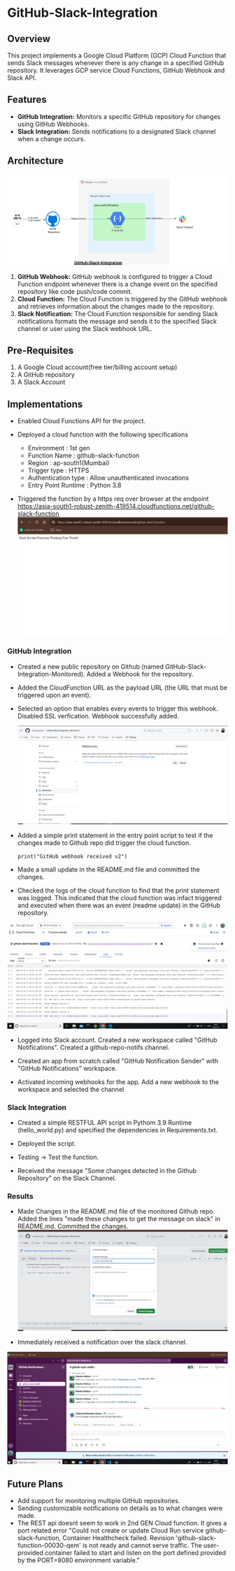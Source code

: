 # GitHub-Slack-Integration

## Overview

This project implements a Google Cloud Platform (GCP) Cloud Function that sends Slack messages whenever there is any change in a specified GitHub repository. It leverages GCP service Cloud Functions, GitHub Webhook and Slack API.

## Features

- **GitHub Integration:** Monitors a specific GitHub repository for changes using GitHub Webhooks.
- **Slack Integration:** Sends notifications to a designated Slack channel when a change occurs.

## Architecture

![Architecture Diagram](./images/Architecture.png)

1. **GitHub Webhook:** GitHub webhook is configured to trigger a Cloud Function endpoint whenever there is a change event on the specified repository like code push/code commit.
2. **Cloud Function:** The Cloud Function is triggered by the GitHub webhook and retrieves information about the changes made to the repository.
3. **Slack Notification:** The Cloud Function responsible for sending Slack notifications formats the message and sends it to the specified Slack channel or user using the Slack webhook URL.

## Pre-Requisites
1. A Google Cloud account(free tier/billing account setup)
2. A GitHub repository
3. A Slack Account

## Implementations

- Enabled Cloud Functions API for the project.   

- Deployed a cloud function with the following specifications
    - Environment : 1st gen
    - Function Name : github-slack-function
    - Region : ap-south1(Mumbai)
    - Trigger type : HTTPS
    - Authentication type : Allow unauthenticated invocations 
    - Entry Point Runtime : Python 3.8  

- Triggered the function by a https req over browser at the endpoint https://asia-south1-robust-zenith-419514.cloudfunctions.net/github-slack-function
![entry point test](images/first_test.png)

### GitHub Integration

- Created a new public repository on Github (named GitHub-Slack-Integration-Monitored). Added a Webhook for the repository.

- Added the CloudFunction URL as the payload URL (the URL that must be triggered upon an event).

- Selected an option that enables every events to trigger this webhook. Disabled SSL verfication.
  Webhook successfully added.
  
  ![aWebhook added](images/webhook_added.png)

- Added a simple print statement in the entry point script to test if the changes made to Github repo did trigger the cloud function.
    ```
    print("GitHub webhook received v2")
    ```

- Made a small update in the README.md file and committed the changes.   

- Checked the logs of the cloud function to find that the print statement was logged. This indicated that the cloud function was infact triggered and executed when there was an event (readme update) in the GitHub repository.

![logged print](images/log.png)

- Logged into Slack account. Created a new workspace called "GitHub Notifications". Created a github-repo-notifs channel.

- Created an app from scratch called "GitHub Notification Sender" with "GitHub Notifications" workspace.

- Activated incoming webhooks for the app. Add a new webhook to the workspace and selected the channel      

### Slack Integration
- Created a simple RESTFUL API script in Pythom 3.9 Runtime (hello_world.py) and specified the dependencies in Requirements.txt.

- Deployed the script. 

- Testing -> Test the function.

- Received the message "Some changes detected in the Github Repository" on the Slack Channel.

### Results
- Made Changes in the README.md file of the monitored Github repo. Added the lines "made these changes to get the message on slack" in README.md. Committed the changes.
![commit png](images/finalCommit.png)

- Immediately received a notification over the slack channel.

![slack png](images/slack.png)


## Future Plans

- Add support for monitoring multiple GitHub repositories.
- Sending customizable notifications on details as to what changes were made.
- The REST api doesnt seem to work in 2nd GEN Cloud function. It gives a port related error "Could not create or update Cloud Run service github-slack-function, Container Healthcheck failed. Revision 'github-slack-function-00030-qem' is not ready and cannot serve traffic. The user-provided container failed to start and listen on the port defined provided by the PORT=8080 environment variable."